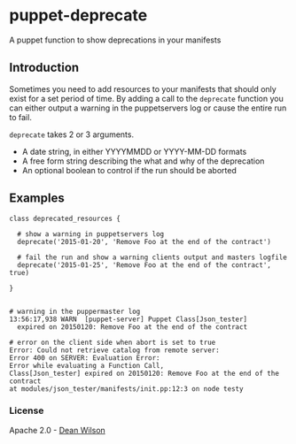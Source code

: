 # puppet-deprecate #

A puppet function to show deprecations in your manifests

## Introduction ##

Sometimes you need to add resources to your manifests that should only
exist for a set period of time. By adding a call to the `deprecate`
function you can either output a warning in the puppetservers log or
cause the entire run to fail.

`deprecate` takes 2 or 3 arguments. 

 * A date string, in either YYYYMMDD or YYYY-MM-DD formats
 * A free form string describing the what and why of the deprecation
 * An optional boolean to control if the run should be aborted

## Examples ##


    class deprecated_resources {

      # show a warning in puppetservers log
      deprecate('2015-01-20', 'Remove Foo at the end of the contract')

      # fail the run and show a warning clients output and masters logfile
      deprecate('2015-01-25', 'Remove Foo at the end of the contract', true)

    }


    # warning in the puppermaster log
    13:56:17,938 WARN  [puppet-server] Puppet Class[Json_tester]
      expired on 20150120: Remove Foo at the end of the contract

    # error on the client side when abort is set to true
    Error: Could not retrieve catalog from remote server:
    Error 400 on SERVER: Evaluation Error: 
    Error while evaluating a Function Call, 
    Class[Json_tester] expired on 20150120: Remove Foo at the end of the contract
    at modules/json_tester/manifests/init.pp:12:3 on node testy


### License ###

Apache 2.0 - [Dean Wilson](http://www.unixdaemon.net) 
